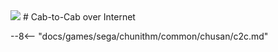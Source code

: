 <img class="header-logo" src="/img/sega/chunithm/verse/logo.webp">
# Cab-to-Cab over Internet

--8<-- "docs/games/sega/chunithm/common/chusan/c2c.md"
